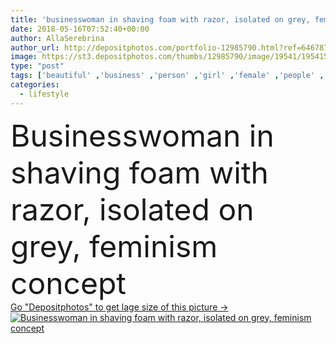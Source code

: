 ```yaml
---
title: 'businesswoman in shaving foam with razor, isolated on grey, feminism concept'
date: 2018-05-16T07:52:40+00:00
author: AllaSerebrina
author_url: http://depositphotos.com/portfolio-12985790.html?ref=64678756
image: https://st3.depositphotos.com/thumbs/12985790/image/19541/195415728/api_thumb_450.jpg?forcejpeg=true
type: "post"
tags: ['beautiful' ,'business' ,'person' ,'girl' ,'female' ,'people' ,'caucasian' ,'face' ,'care' ,'european' ,'power' ,'concept' ,'strong' ,'woman' ,'lifestyle' ,'lady' ,'profession' ,'alone' ,'attractive' ,'powerful' ,'razor' ,'shave' ,'shaving' ,'businesswoman' ,'confident' ,'feminism' ,'feminist' ,'professional occupation' ,'copy space' ,'Studio Shot' ,'shaving foam' ,'isolated on grey' ]
categories: 
  - lifestyle
---
```

<div aling="center">
            <font size="60"> Businesswoman in shaving foam with razor, isolated on grey, feminism concept</font>   
</div>
<div>
    <a href='https://depositphotos.com/195415728/stock-photo-businesswoman-shaving-foam-razor-isolated.html?ref=64678756' target=_blank > Go "Depositphotos" to get lage size of this picture ->
        <img href='https://depositphotos.com/195415728/stock-photo-businesswoman-shaving-foam-razor-isolated.html?ref=64678756' src='https://st3.depositphotos.com/12985790/19541/i/950/depositphotos_195415728-stock-photo-businesswoman-shaving-foam-razor-isolated.jpg?forcejpeg=true' alt='Businesswoman in shaving foam with razor, isolated on grey, feminism concept' >
    </a>
</div>
